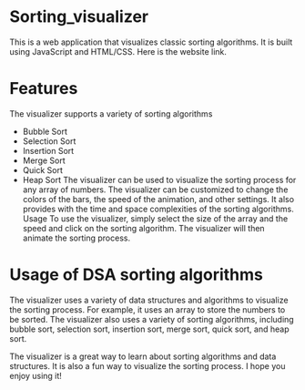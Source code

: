 # Sorting_visualizer
This is a web application that visualizes classic sorting algorithms. It is built using JavaScript and HTML/CSS.
Here is the website link.
# Features
The visualizer supports a variety of sorting algorithms
- Bubble Sort
- Selection Sort
- Insertion Sort
- Merge Sort
- Quick Sort
- Heap Sort
The visualizer can be used to visualize the sorting process for any array of numbers.
The visualizer can be customized to change the colors of the bars, the speed of the animation, and other settings.
It also provides with the time and space complexities of the sorting algorithms.
Usage
To use the visualizer, simply select the size of the array and the speed and click on the sorting algorithm. The visualizer will then animate the sorting process.

# Usage of DSA sorting algorithms
The visualizer uses a variety of data structures and algorithms to visualize the sorting process. For example, it uses an array to store the numbers to be sorted. The visualizer also uses a variety of sorting algorithms, including bubble sort, selection sort, insertion sort, merge sort, quick sort, and heap sort.

The visualizer is a great way to learn about sorting algorithms and data structures. It is also a fun way to visualize the sorting process. I hope you enjoy using it! 
